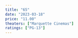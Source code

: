 ```yaml
---
title: "65"
date: "2023-03-18"
price: "11.00"
theaters: ["Marquette Cinemas"]
ratings: ["PG-13"]
---
```

